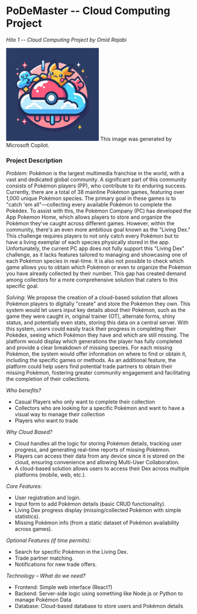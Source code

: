 # PoDeMaster -- Cloud Computing Project 
*Hito 1 -- Cloud Computing Project by Omid Rajabi*

<img src="../images/PoDeMaster-Logo.png" alt="PoDeMaster Logo" style="width:50%;">
This image was generated by Microsoft Copilot.

### Project Description
*Problem:* 
Pokémon is the largest multimedia franchise in the world, with a vast and dedicated global community. A significant part of this community consists of Pokémon players (PP), who contribute to its enduring success. Currently, there are a total of 38 mainline Pokémon games, featuring over 1,000 unique Pokémon species. The primary goal in these games is to "catch 'em all"—collecting every available Pokémon to complete the Pokédex. To assist with this, the Pokémon Company (PC) has developed the App Pokemon Home, which allows players to store and organize the Pokémon they've caught across different games. However, within the community, there's an even more ambitious goal known as the "Living Dex." This challenge requires players to not only catch every Pokémon but to have a living exemplar of each species physically stored in the app. Unfortunately, the current PC app does not fully support this "Living Dex" challenge, as it lacks features tailored to managing and showcasing one of each Pokémon species in real-time. It is also not possible to check which game allows you to obtain which Pokémon or even to organize the Pokémon you have already collected by their number. This gap has created demand among collectors for a more comprehensive solution that caters to this specific goal.

*Solving:*
We propose the creation of a cloud-based solution that allows Pokémon players to digitally "create" and store the Pokémon they own. This system would let users input key details about their Pokémon, such as the game they were caught in, original trainer (OT), alternate forms, shiny status, and potentially even stats, storing this data on a central server.
With this system, users could easily track their progress in completing their Pokédex, seeing which Pokémon they have and which are still missing. The platform would display which generations the player has fully completed and provide a clear breakdown of missing species. For each missing Pokémon, the system would offer information on where to find or obtain it, including the specific games or methods.
As an additional feature, the platform could help users find potential trade partners to obtain their missing Pokémon, fostering greater community engagement and facilitating the completion of their collections.

*Who benefits?*
- Casual Players who only want to complete their collection
- Collectors who are looking for a specific Pokémon and want to have a visual way to manage their collection
- Players who want to trade

*Why Cloud Based?* 
- Cloud handles all the logic for storing Pokémon details, tracking user progress, and generating real-time reports of missing Pokémon.
- Players can access their data from any device since it is stored on the cloud, ensuring convenience and allowing Multi-User Collaboration.
- A cloud-based solution allows users to access their Dex across multiple platforms (mobile, web, etc.).

*Core Features:*
- User registration and login.
- Input form to add Pokémon details (basic CRUD functionality).
- Living Dex progress display (missing/collected Pokémon with simple statistics).
- Missing Pokémon info (from a static dataset of Pokémon availability across games).

*Optional Features (if time permits):*
- Search for specific Pokémon in the Living Dex.
- Trade partner matching.
- Notifications for new trade offers.

*Technology – What do we need?* 
- Frontend: Simple web interface (React?)
- Backend: Server-side logic using something like Node.js or Python to manage Pokémon Data
- Database: Cloud-based database to store users and Pokémon details 

